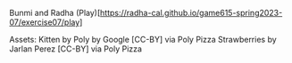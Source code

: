 Bunmi and Radha
(Play)[https://radha-cal.github.io/game615-spring2023-07/exercise07/play]


Assets:
Kitten by Poly by Google [CC-BY] via Poly Pizza
Strawberries by Jarlan Perez [CC-BY] via Poly Pizza
